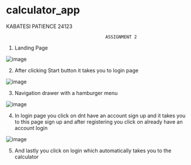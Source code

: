 # calculator_app


KABATESI PATIENCE
24123

                                          ASSIGNMENT 2
1.	Landing Page



![image](https://github.com/tesii/CalculatorApp/assets/130172829/7b19871c-0452-463c-9e51-a2b0a9f2a0fa)


2. After clicking Start button  it takes you to login page 



![image](https://github.com/tesii/CalculatorApp/assets/130172829/d7a8df94-e073-41d9-8965-739c8486bc4c)


3. Navigation drawer with a hamburger menu




![image](https://github.com/tesii/CalculatorApp/assets/130172829/dfbeaba3-f9e3-450d-aeba-5693873ccca0)

4. In login page you click on dnt have an account sign up and it takes you to this page sign up and after registering you click on already have an account login  


![image](https://github.com/tesii/CalculatorApp/assets/130172829/62a8953d-5d60-40a7-9515-bc29109d048f)







5. And lastly you click on login which automatically takes you to the calculator
   


